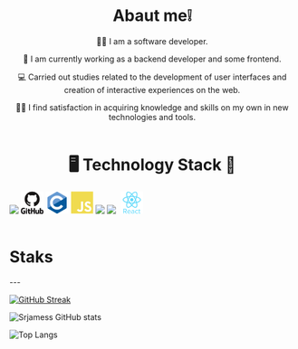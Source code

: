 <header> <h1> Abaut me❕</h1>

<!--
**Srjamess/Srjamess** is a ✨ _special_ ✨ repository because its `README.md` (this file) appears on your GitHub profile.

Here are some ideas to get you started:

- 🔭 I am currently working as a backend developer
- 🌱 I’m currently learning ...
- 👯 I’m looking to collaborate on ...
- 🤔 I’m looking for help with ...
- 💬 Ask me about ...
- 📫 How to reach me: ...
- 😄 Pronouns: ...
- ⚡ Fun fact: ...
-->
👨‍💻 I am a software developer.
<p>
🔭 I am currently working as a backend developer and some frontend.
 <p>
💻 Carried out studies related to the development of user interfaces and creation of interactive experiences on the web.
 <p>
 🏋️‍♂️ I find satisfaction in acquiring knowledge and skills on my own in new technologies and tools.
  
<br />
<br />

   <h1 align="center"> 🖥️ Technology Stack 📱  </h1> 
 
<div align="left">
    <div>
      <img src="https://camo.githubusercontent.com/6cbecd63a9a8f83ee186885c446938820ffa8304942a284ee6e1e2acb2bfd822/68747470733a2f2f696d672e736869656c64732e696f2f62616467652f6a6176612d2532334544384230302e7376673f7374796c653d666f722d7468652d6261646765266c6f676f3d6a617661266c6f676f436f6c6f723d7768697465" />
      <img src="https://github.com/devicons/devicon/blob/master/icons/github/github-original-wordmark.svg" whith="40" height="40"/>
      <img src="https://github.com/devicons/devicon/blob/master/icons/c/c-original.svg" whith="40" height="40">
      <img src="https://github.com/devicons/devicon/blob/master/icons/javascript/javascript-plain.svg" whith="40" height="40">
       <img src="https://camo.githubusercontent.com/49fbb99f92674cc6825349b154b65aaf4064aec465d61e8e1f9fb99da3d922a1/68747470733a2f2f696d672e736869656c64732e696f2f62616467652f68746d6c352d2532334533344632362e7376673f7374796c653d666f722d7468652d6261646765266c6f676f3d68746d6c35266c6f676f436f6c6f723d7768697465" />
       <img src="https://camo.githubusercontent.com/3f0e26b0951bab845a1bb9a7198ecca0da272e462921b6edd85879f3673b6927/68747470733a2f2f696d672e736869656c64732e696f2f62616467652f506f73746d616e2d4646364333373f7374796c653d666f722d7468652d6261646765266c6f676f3d706f73746d616e266c6f676f436f6c6f723d7768697465" />
       <img src="https://camo.githubusercontent.com/29e7fc6c62f61f432d3852fbfa4190ff07f397ca3bde27a8196bcd5beae3ff77/68747470733a2f2f696d672e736869656c64732e696f2f62616467652f706f7374677265732d2532333331363139322e7376673f7374796c653d666f722d7468652d6261646765266c6f676f3d706f737467726573716c266c6f676f436f6c6f723d7768697465" alt=""/>
      <img src="https://github.com/devicons/devicon/blob/master/icons/react/react-original-wordmark.svg" whith="40" height="40" />
     <img src="https://camo.githubusercontent.com/bdceff7844d6316ebd4afb3ef39502a89bc897b84819844c7dafb867e44d07ec/68747470733a2f2f696d672e736869656c64732e696f2f62616467652f617a7572652d2532333030373243362e7376673f7374796c653d666f722d7468652d6261646765266c6f676f3d617a7572652d6465766f7073266c6f676f436f6c6f723d7768697465" alt="">
       <img src="https://camo.githubusercontent.com/9281daa5684971fd3325661e3dd5fea86b21a902e3741a556fb636fbf0e2f3d4/68747470733a2f2f696d672e736869656c64732e696f2f62616467652f4157532d2532334646393930302e7376673f7374796c653d666f722d7468652d6261646765266c6f676f3d616d617a6f6e2d617773266c6f676f436f6c6f723d7768697465" alt="">
   
</div>
 
 <br/>
 
 <h1>Staks</h1>
 ---

[![GitHub Streak](http://github-readme-streak-stats.herokuapp.com?user=Srjamess&theme=prussian&border_radius=3.9)](https://git.io/streak-stats)
 
 ![Srjamess GitHub stats](https://github-readme-stats.vercel.app/api?username=Srjamess&show_icons=true&theme=prussian)
 
![Top Langs](https://github-readme-stats.vercel.app/api/top-langs/?username=Srjamess&layout=compact&theme=prussian)
